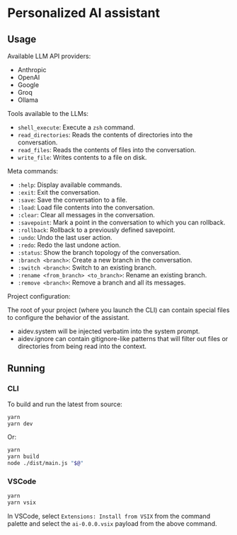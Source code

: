 # Personalized AI assistant

## Usage

Available LLM API providers:

- Anthropic
- OpenAI
- Google
- Groq
- Ollama

Tools available to the LLMs:

- `shell_execute`: Execute a `zsh` command.
- `read_directories`: Reads the contents of directories into the conversation.
- `read_files`: Reads the contents of files into the conversation.
- `write_file`: Writes contents to a file on disk.

Meta commands:

- `:help`: Display available commands.
- `:exit`: Exit the conversation.
- `:save`: Save the conversation to a file.
- `:load`: Load file contents into the conversation.
- `:clear`: Clear all messages in the conversation.
- `:savepoint`: Mark a point in the conversation to which you can rollback.
- `:rollback`: Rollback to a previously defined savepoint.
- `:undo`: Undo the last user action.
- `:redo`: Redo the last undone action.
- `:status`: Show the branch topology of the conversation.
- `:branch <branch>`: Create a new branch in the conversation.
- `:switch <branch>`: Switch to an existing branch.
- `:rename <from_branch> <to_branch>`: Rename an existing branch.
- `:remove <branch>`: Remove a branch and all its messages.

Project configuration:

The root of your project (where you launch the CLI) can contain special files to configure the behavior of the assistant.

- aidev.system will be injected verbatim into the system prompt.
- aidev.ignore can contain gitignore-like patterns that will filter out files or directories from being read into the context.

## Running

### CLI

To build and run the latest from source:

```bash
yarn
yarn dev
```

Or:

```bash
yarn
yarn build
node ./dist/main.js "$@"
```

### VSCode

```bash
yarn
yarn vsix
```

In VSCode, select `Extensions: Install from VSIX` from the command palette and select the `ai-0.0.0.vsix` payload from the above command.
